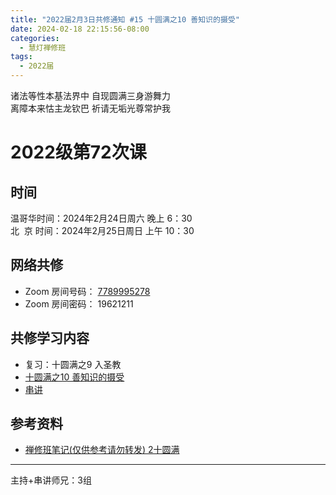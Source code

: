 ```yaml
---
title: "2022届2月3日共修通知 #15 十圆满之10 善知识的摄受"
date: 2024-02-18 22:15:56-08:00
categories:
  - 慧灯禅修班
tags:
  - 2022届
---
```

诸法等性本基法界中 自现圆满三身游舞力\
离障本来怙主龙钦巴 祈请无垢光尊常护我

# 2022级第72次课

## 时间

温哥华时间：2024年2月24日周六 晚上 6：30\
北  京 时间：2024年2月25日周日 上午 10：30

## 网络共修

* Zoom 房间号码： [7789995278](https://us02web.zoom.us/j/7789995278?pwd=VjZmbWJFY2k2K0E5RVB2cTNIQmhqUT09)
* Zoom 房间密码： 19621211

## 共修学习内容

* 复习：十圆满之9 入圣教
* [十圆满之10 善知识的摄受](https://www.huidengchanxiu.net/4jx/1xm/12)
* [串讲](https://box.hdcxb.net/%E5%85%B6%E4%BB%96%E8%B5%84%E6%96%99/f/2022%E5%B1%8A)


## 参考资料

* [禅修班笔记(仅供参考请勿转发) 2十圆满](https://bj.cxb123.cc/1xm/2-shi-yuan-man/)

- - -


主持+串讲师兄：3组
